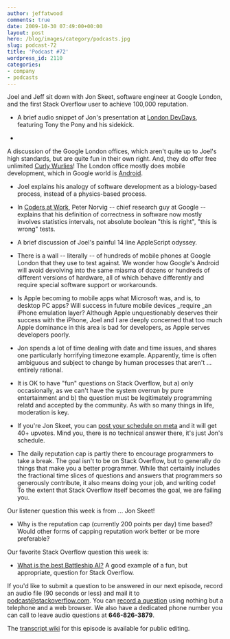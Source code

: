 ```yaml
---
author: jeffatwood
comments: true
date: 2009-10-30 07:49:00+00:00
layout: post
hero: /blog/images/category/podcasts.jpg
slug: podcast-72
title: 'Podcast #72'
wordpress_id: 2110
categories:
- company
- podcasts
---
```


Joel and Jeff sit down with Jon Skeet, software engineer at Google London, and the first Stack Overflow user to achieve 100,000 reputation.






  * A brief audio snippet of Jon's presentation at [London DevDays](http://stackoverflow.carsonified.com/events/london/), featuring Tony the Pony and his sidekick.


  * 
A discussion of the Google London offices, which aren't quite up to Joel's high standards, but are quite fun in their own right. And, they do offer free unlimited [Curly Wurlies](http://en.wikipedia.org/wiki/Curly_Wurly)! The London office mostly does mobile development, which in Google world is [Android](http://code.google.com/android/).


  * Joel explains his analogy of software development as a biology-based process, instead of a physics-based process.


  * In [Coders at Work](http://www.amazon.com/dp/1430219483/?tag=codinghorror-20), Peter Norvig -- chief research guy at Google -- explains that his definition of correctness in software now mostly involves statistics intervals, not absolute boolean "this is right", "this is wrong" tests.


  * A brief discussion of Joel's painful 14 line AppleScript odyssey.


  * There is a wall -- literally -- of hundreds of mobile phones at Google London that they use to test against. We wonder how Google's Android will avoid devolving into the same miasma of dozens or hundreds of different versions of hardware, all of which behave differently and require special software support or workarounds.


  * Is Apple becoming to mobile apps what Microsoft was, and is, to desktop PC apps? Will success in future mobile devices _require _an iPhone emulation layer? Although Apple unquestionably deserves their success with the iPhone, Joel and I are deeply concerned that too much Apple dominance in this area is bad for developers, as Apple serves developers poorly.


  * Jon spends a lot of time dealing with date and time issues, and shares one particularly horrifying timezone example. Apparently, time is often ambiguous and subject to change by human processes that aren't ... entirely rational.


  * It is OK to have "fun" questions on Stack Overflow, but a) only occasionally, as we can't have the system overrun by pure entertainment and b) the question must be legitimately programming relatd and accepted by the community. As with so many things in life, moderation is key.  



  * If you're Jon Skeet, you can [post your schedule on meta](http://meta.stackoverflow.com/questions/555/why-does-jon-skeet-never-sleep/566#566) and it will get 40+ upvotes. Mind you, there is no technical answer there, it's just Jon's schedule.


  * The daily reputation cap is partly there to encourage programmers to take a break. The goal isn't to be on Stack Overflow, but to generally do things that make you a better programmer. While that certainly includes the fractional time slices of questions and answers that programmers so generously contribute, it also means doing your job, and writing code! To the extent that Stack Overflow itself becomes the goal, we are failing you.  





Our listener question this week is from ... Jon Skeet!






  * Why is the reputation cap (currently 200 points per day) time based? Would other forms of capping reputation work better or be more preferable?  





Our favorite Stack Overflow question this week is:






  * [What is the best Battleship AI?](http://stackoverflow.com/questions/1631414/what-is-the-best-battleship-ai) A good example of a fun, but appropriate, question for Stack Overflow.  






If you'd like to submit a question to be answered in our next episode, record an audio file (90 seconds or less) and mail it to [podcast@stackoverflow.com](mailto:podcast@stackoverflow.com). You can [record a question](http://blog.stackoverflow.com/index.php/2008/05/recording-podcast-questions-using-your-telephone/) using nothing but a telephone and a web browser. We also have a
dedicated phone number you can call to leave audio questions at **646-826-3879**.






The [transcript wiki](https://stackoverflow.fogbugz.com/default.asp?W29092) for this episode is available for public editing.

